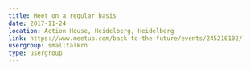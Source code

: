 ```yaml
---
title: Meet on a regular basis
date: 2017-11-24
location: Action House, Heidelberg, Heidelberg
link: https://www.meetup.com/back-to-the-future/events/245210102/
usergroup: smalltalkrn
type: usergroup
---
```

